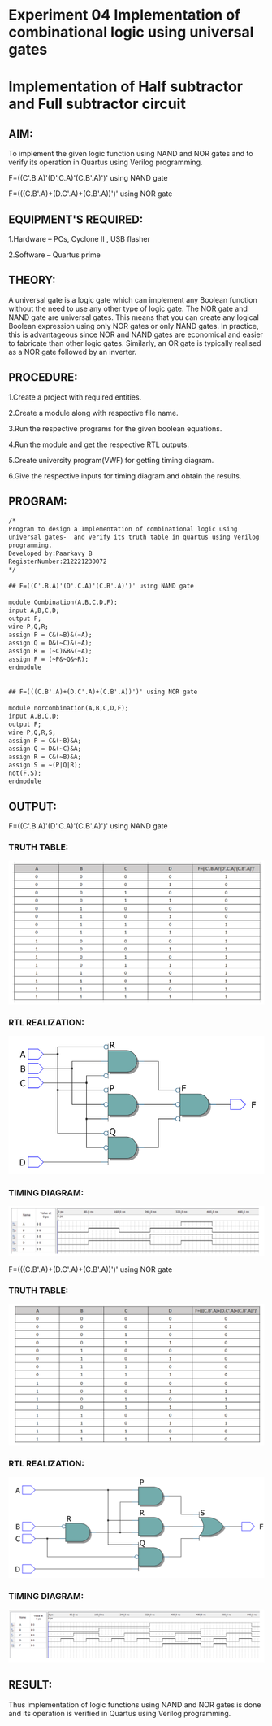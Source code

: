 # Experiment 04 Implementation of combinational logic using universal gates

# Implementation of Half subtractor and Full subtractor circuit

## AIM:

To implement the given logic function using NAND and NOR gates and to verify its operation in Quartus using Verilog programming.

F=((C'.B.A)'(D'.C.A)'(C.B'.A)')' using NAND gate

F=(((C.B'.A)+(D.C'.A)+(C.B'.A))')' using NOR gate

## EQUIPMENT'S REQUIRED:

 1.Hardware – PCs, Cyclone II , USB flasher
 
 2.Software – Quartus prime

## THEORY:

A universal gate is a logic gate which can implement any Boolean function without the need to use any other type of logic gate. The NOR gate and NAND gate are universal gates. This means that you can create any logical Boolean expression using only NOR gates or only NAND gates. In practice, this is advantageous since NOR and NAND gates are economical and easier to fabricate than other logic gates. Similarly, an OR gate is typically realised as a NOR gate followed by an inverter.

## PROCEDURE:

1.Create a project with required entities.

2.Create a module along with respective file name.

3.Run the respective programs for the given boolean equations.

4.Run the module and get the respective RTL outputs.

5.Create university program(VWF) for getting timing diagram.

6.Give the respective inputs for timing diagram and obtain the results.

## PROGRAM:

```
/*
Program to design a Implementation of combinational logic using universal gates-  and verify its truth table in quartus using Verilog programming.
Developed by:Paarkavy B
RegisterNumber:212221230072
*/

## F=((C'.B.A)'(D'.C.A)'(C.B'.A)')' using NAND gate

module Combination(A,B,C,D,F);
input A,B,C,D;
output F;
wire P,Q,R;
assign P = C&(~B)&(~A);
assign Q = D&(~C)&(~A);
assign R = (~C)&B&(~A);
assign F = (~P&~Q&~R);
endmodule


## F=(((C.B'.A)+(D.C'.A)+(C.B'.A))')' using NOR gate

module norcombination(A,B,C,D,F);
input A,B,C,D;
output F;
wire P,Q,R,S;
assign P = C&(~B)&A;
assign Q = D&(~C)&A;
assign R = C&(~B)&A;
assign S = ~(P|Q|R);
not(F,S);
endmodule
```

## OUTPUT:

F=((C'.B.A)'(D'.C.A)'(C.B'.A)')' using NAND gate

### TRUTH TABLE:

![output](TT-1.png)

### RTL REALIZATION:

![output](rtl-1.png)

### TIMING DIAGRAM:

![output](Td-1.png)


F=(((C.B'.A)+(D.C'.A)+(C.B'.A))')' using NOR gate

### TRUTH TABLE:

![output](TT-2.png)

### RTL REALIZATION:

![output](rtl-2.png)

### TIMING DIAGRAM:

![output](Td-2.png)

## RESULT:

Thus implementation of logic functions using NAND and NOR gates is done and its operation is verified in Quartus using Verilog programming.
 
